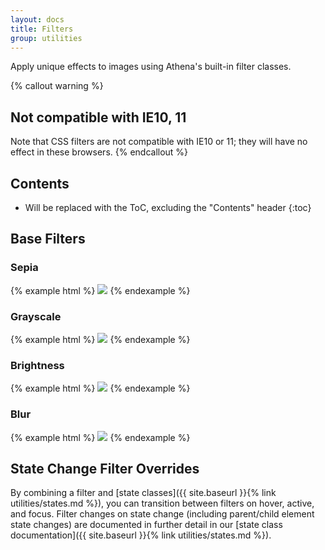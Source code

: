 ```yaml
---
layout: docs
title: Filters
group: utilities
---
```


Apply unique effects to images using Athena's built-in filter classes.

{% callout warning %}
## Not compatible with IE10, 11
Note that CSS filters are not compatible with IE10 or 11; they will have no effect in these browsers.
{% endcallout %}


## Contents

* Will be replaced with the ToC, excluding the "Contents" header
{:toc}


## Base Filters

### Sepia

{% example html %}
<img src="https://unsplash.it/255/255" class="filter-sepia">
{% endexample %}

### Grayscale

{% example html %}
<img src="https://unsplash.it/255/255" class="filter-grayscale">
{% endexample %}

### Brightness

{% example html %}
<img src="https://unsplash.it/255/255" class="filter-brightness">
{% endexample %}

### Blur

{% example html %}
<img src="https://unsplash.it/255/255" class="filter-blur">
{% endexample %}


## State Change Filter Overrides

By combining a filter and [state classes]({{ site.baseurl }}{% link utilities/states.md %}), you can transition between filters on hover, active, and focus. Filter changes on state change (including parent/child element state changes) are documented in further detail in our [state class documentation]({{ site.baseurl }}{% link utilities/states.md %}).
